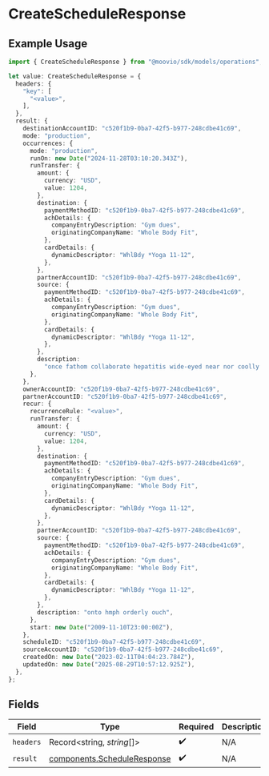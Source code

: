 # CreateScheduleResponse

## Example Usage

```typescript
import { CreateScheduleResponse } from "@moovio/sdk/models/operations";

let value: CreateScheduleResponse = {
  headers: {
    "key": [
      "<value>",
    ],
  },
  result: {
    destinationAccountID: "c520f1b9-0ba7-42f5-b977-248cdbe41c69",
    mode: "production",
    occurrences: {
      mode: "production",
      runOn: new Date("2024-11-28T03:10:20.343Z"),
      runTransfer: {
        amount: {
          currency: "USD",
          value: 1204,
        },
        destination: {
          paymentMethodID: "c520f1b9-0ba7-42f5-b977-248cdbe41c69",
          achDetails: {
            companyEntryDescription: "Gym dues",
            originatingCompanyName: "Whole Body Fit",
          },
          cardDetails: {
            dynamicDescriptor: "WhlBdy *Yoga 11-12",
          },
        },
        partnerAccountID: "c520f1b9-0ba7-42f5-b977-248cdbe41c69",
        source: {
          paymentMethodID: "c520f1b9-0ba7-42f5-b977-248cdbe41c69",
          achDetails: {
            companyEntryDescription: "Gym dues",
            originatingCompanyName: "Whole Body Fit",
          },
          cardDetails: {
            dynamicDescriptor: "WhlBdy *Yoga 11-12",
          },
        },
        description:
          "once fathom collaborate hepatitis wide-eyed near nor coolly syringe",
      },
    },
    ownerAccountID: "c520f1b9-0ba7-42f5-b977-248cdbe41c69",
    partnerAccountID: "c520f1b9-0ba7-42f5-b977-248cdbe41c69",
    recur: {
      recurrenceRule: "<value>",
      runTransfer: {
        amount: {
          currency: "USD",
          value: 1204,
        },
        destination: {
          paymentMethodID: "c520f1b9-0ba7-42f5-b977-248cdbe41c69",
          achDetails: {
            companyEntryDescription: "Gym dues",
            originatingCompanyName: "Whole Body Fit",
          },
          cardDetails: {
            dynamicDescriptor: "WhlBdy *Yoga 11-12",
          },
        },
        partnerAccountID: "c520f1b9-0ba7-42f5-b977-248cdbe41c69",
        source: {
          paymentMethodID: "c520f1b9-0ba7-42f5-b977-248cdbe41c69",
          achDetails: {
            companyEntryDescription: "Gym dues",
            originatingCompanyName: "Whole Body Fit",
          },
          cardDetails: {
            dynamicDescriptor: "WhlBdy *Yoga 11-12",
          },
        },
        description: "onto hmph orderly ouch",
      },
      start: new Date("2009-11-10T23:00:00Z"),
    },
    scheduleID: "c520f1b9-0ba7-42f5-b977-248cdbe41c69",
    sourceAccountID: "c520f1b9-0ba7-42f5-b977-248cdbe41c69",
    createdOn: new Date("2023-02-11T04:04:23.784Z"),
    updatedOn: new Date("2025-08-29T10:57:12.925Z"),
  },
};
```

## Fields

| Field                                                                      | Type                                                                       | Required                                                                   | Description                                                                |
| -------------------------------------------------------------------------- | -------------------------------------------------------------------------- | -------------------------------------------------------------------------- | -------------------------------------------------------------------------- |
| `headers`                                                                  | Record<string, *string*[]>                                                 | :heavy_check_mark:                                                         | N/A                                                                        |
| `result`                                                                   | [components.ScheduleResponse](../../models/components/scheduleresponse.md) | :heavy_check_mark:                                                         | N/A                                                                        |
